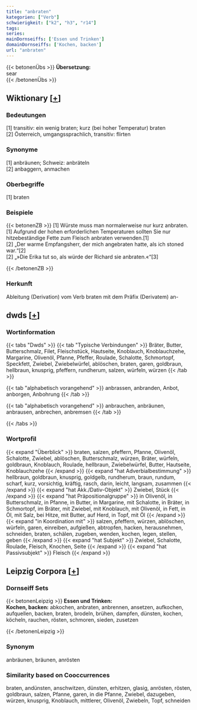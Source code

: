 ```yaml
---
title: "anbraten"
kategorien: ["Verb"]
schwierigkeit: ["k2", "h3", "r14"]
tags:
series:
mainDornseiffs: ['Essen und Trinken']
domainDornseiffs: ['Kochen, backen']
url: "anbraten"
---
```


{{< betonenÜbs >}}
**Übersetzung:**  
sear  
{{< /betonenÜbs >}}

## Wiktionary [[+](https://de.wiktionary.org/wiki/anbraten)]

### Bedeutungen
[1] transitiv: ein wenig braten; kurz (bei hoher Temperatur) braten  
[2] Österreich, umgangssprachlich, transitiv: flirten  

### Synonyme
[1] anbräunen; Schweiz: anbräteln  
[2] anbaggern, anmachen  

### Oberbegriffe
[1] braten  

### Beispiele
{{< betonenZB >}}
[1] Würste muss man normalerweise nur kurz anbraten.  
[1] Aufgrund der hohen erforderlichen Temperaturen sollten Sie nur hitzebeständige Fette zum Fleisch anbraten verwenden.[1]  
[2] „Der warme Empfangsherr, der mich angebraten hatte, als ich stoned war.“[2]  
[2] „»Die Erika tut so, als würde der Richard sie anbraten.«“[3]  

{{< /betonenZB >}}
### Herkunft
Ableitung (Derivation) vom Verb braten mit dem Präfix (Derivatem) an-  



## dwds [[+](https://www.dwds.de/wb/anbraten)]

### Wortinformation
{{< tabs "Dwds" >}}
{{< tab "Typische Verbindungen" >}}
Bräter, Butter, Butterschmalz, Filet, Fleischstück, Hautseite, Knoblauch, Knoblauchzehe, Margarine, Olivenöl, Pfanne, Pfeffer, Roulade, Schalotte, Schmortopf, Speckfett, Zwiebel, Zwiebelwürfel, ablöschen, braten, garen, goldbraun, hellbraun, knusprig, pfeffern, rundherum, salzen, würfeln, würzen
{{< /tab >}}

{{< tab "alphabetisch vorangehend" >}}
anbrassen, anbranden, Anbot, anborgen, Anbohrung
{{< /tab >}}

{{< tab "alphabetisch vorangehend" >}}
anbrauchen, anbräunen, anbrausen, anbrechen, anbremsen
{{< /tab >}}

{{< /tabs >}}

### Wortprofil
{{< expand "Überblick" >}} braten, salzen, pfeffern, Pfanne, Olivenöl, Schalotte, Zwiebel, ablöschen, Butterschmalz, würzen, Bräter, würfeln, goldbraun, Knoblauch, Roulade, hellbraun, Zwiebelwürfel, Butter, Hautseite, Knoblauchzehe {{< /expand >}}
{{< expand "hat Adverbialbestimmung" >}} hellbraun, goldbraun, knusprig, goldgelb, rundherum, braun, rundum, scharf, kurz, vorsichtig, kräftig, rasch, darin, leicht, langsam, zusammen {{< /expand >}}
{{< expand "hat Akk./Dativ-Objekt" >}} Zwiebel, Stück {{< /expand >}}
{{< expand "hat Präpositionalgruppe" >}} in Olivenöl, in Butterschmalz, in Pfanne, in Butter, in Margarine, mit Schalotte, in Bräter, in Schmortopf, im Bräter, mit Zwiebel, mit Knoblauch, mit Olivenöl, in Fett, in Öl, mit Salz, bei Hitze, mit Butter, auf Herd, in Topf, mit Öl {{< /expand >}}
{{< expand "in Koordination mit" >}} salzen, pfeffern, würzen, ablöschen, würfeln, garen, einreiben, aufgießen, abtropfen, hacken, herausnehmen, schneiden, braten, schälen, zugeben, wenden, kochen, legen, stellen, geben {{< /expand >}}
{{< expand "hat Subjekt" >}} Zwiebel, Schalotte, Roulade, Fleisch, Knochen, Seite {{< /expand >}}
{{< expand "hat Passivsubjekt" >}} Fleisch {{< /expand >}}

## Leipzig Corpora [[+](https://corpora.uni-leipzig.de/en/res?word=anbraten&corpusId=deu_newscrawl-public_2018)]

### Dornseiff Sets
{{< betonenLeipzig >}}
**Essen und Trinken:**  
**Kochen, backen:** abkochen, anbraten, anbrennen, ansetzen, aufkochen, aufquellen, backen, braten, brodeln, brühen, dampfen, dünsten, kochen, köcheln, rauchen, rösten, schmoren, sieden, zusetzen  

{{< /betonenLeipzig >}}

### Synonym
anbräunen, bräunen, anrösten


### Similarity based on Cooccurrences
braten, andünsten, anschwitzen, dünsten, erhitzen, glasig, anrösten, rösten, goldbraun, salzen, Pfanne, garen, in die Pfanne, Zwiebel, dazugeben, würzen, knusprig, Knoblauch, mittlerer, Olivenöl, Zwiebeln, Topf, schneiden

